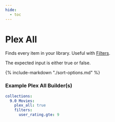 ```yaml
---
hide:
  - toc
---
```

# Plex All

Finds every item in your library. Useful with [Filters](../filters.md).

The expected input is either true or false.

{%
    include-markdown "./sort-options.md"
%}

### Example Plex All Builder(s)

```yaml
collections:
  9.0 Movies:
    plex_all: true
    filters:
      user_rating.gte: 9
```